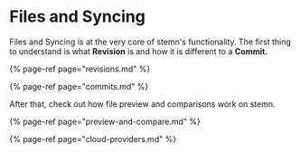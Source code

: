 # Files and Syncing

Files and Syncing is at the very core of stemn's functionality. The first thing to understand is what **Revision** is and how it is different to a **Commit.**

{% page-ref page="revisions.md" %}

{% page-ref page="commits.md" %}

After that, check out how file preview and comparisons work on stemn.

{% page-ref page="preview-and-compare.md" %}

{% page-ref page="cloud-providers.md" %}



